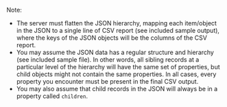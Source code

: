 Note:
- The server must flatten the JSON hierarchy, mapping each item/object in the JSON to a single line of CSV report (see included sample output), where the keys of the JSON objects will be the columns of the CSV report.
- You may assume the JSON data has a regular structure and hierarchy (see included sample file). In other words, all sibling records at a particular level of the hierarchy will have the same set of properties, but child objects might not contain the same properties. In all cases, every property you encounter must be present in the final CSV output.
- You may also assume that child records in the JSON will always be in a property called `children`.